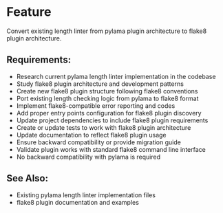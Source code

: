# Feature

Convert existing length linter from pylama plugin architecture to flake8 plugin architecture.

## Requirements:

- Research current pylama length linter implementation in the codebase
- Study flake8 plugin architecture and development patterns
- Create new flake8 plugin structure following flake8 conventions
- Port existing length checking logic from pylama to flake8 format
- Implement flake8-compatible error reporting and codes
- Add proper entry points configuration for flake8 plugin discovery
- Update project dependencies to include flake8 plugin requirements
- Create or update tests to work with flake8 plugin architecture
- Update documentation to reflect flake8 plugin usage
- Ensure backward compatibility or provide migration guide
- Validate plugin works with standard flake8 command line interface
- No backward compatibility with pylama is required

## See Also:
- Existing pylama length linter implementation files
- flake8 plugin documentation and examples